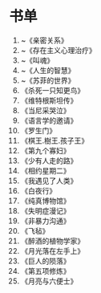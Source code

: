 # 书单

1. ~《亲密关系》
2. ~《存在主义心理治疗》
3. ~《叫魂》
4. ~《人生的智慧》
5. ~《苏菲的世界》
6. 《杀死一只知更鸟》
7. 《维特根斯坦传》
8. 《当尼采哭泣》
9. 《语言学的邀请》
10. 《罗生门》
11. 《棋王.樹王.孩子王》
12. 《第九个寡妇》
13. 《少有人走的路》
14. 《相约星期二》
15. 《我遇见了人类》
16. 《白夜行》
17. 《纯真博物馆》
18. 《失明症漫记》
19. 《非暴力沟通》
20. 《飞毡》
21. 《醉酒的植物学家》
22. 《月光落在左手上》
23. 《巨人的陨落》
24. 《第五项修炼》
25. 《月亮与六便士》